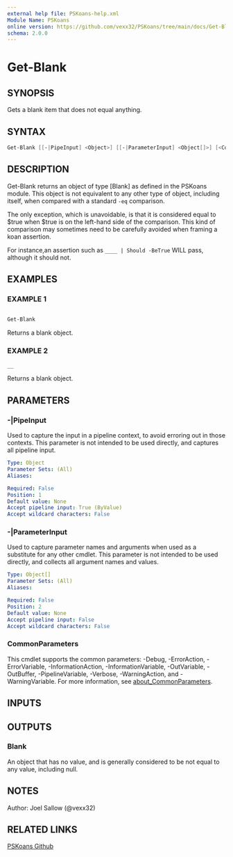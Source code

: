 ```yaml
---
external help file: PSKoans-help.xml
Module Name: PSKoans
online version: https://github.com/vexx32/PSKoans/tree/main/docs/Get-Blank.md
schema: 2.0.0
---
```


# Get-Blank

## SYNOPSIS

Gets a blank item that does not equal anything.

## SYNTAX

```powershell
Get-Blank [[-|PipeInput] <Object>] [[-|ParameterInput] <Object[]>] [<CommonParameters>]
```

## DESCRIPTION

Get-Blank returns an object of type [Blank] as defined in the PSKoans module.
This object is not equivalent to any other type of object, including itself, when compared
with a standard `-eq` comparison.

The only exception, which is unavoidable, is that it is considered equal to $true when
$true is on the left-hand side of the comparison. This kind of comparison may sometimes
need to be carefully avoided when framing a koan assertion.

For instance,an assertion such as `____ | Should -BeTrue` WILL pass, although it should not.

## EXAMPLES

### EXAMPLE 1

```powershell

Get-Blank
```

Returns a blank object.

### EXAMPLE 2

```powershell
__
```

Returns a blank object.

## PARAMETERS

### -|PipeInput

Used to capture the input in a pipeline context, to avoid erroring out in those contexts.
This parameter is not intended to be used directly, and captures all pipeline input.

```yaml
Type: Object
Parameter Sets: (All)
Aliases:

Required: False
Position: 1
Default value: None
Accept pipeline input: True (ByValue)
Accept wildcard characters: False
```

### -|ParameterInput

Used to capture parameter names and arguments when used as a substitute for any other cmdlet.
This parameter is not intended to be used directly, and collects all argument names and values.

```yaml
Type: Object[]
Parameter Sets: (All)
Aliases:

Required: False
Position: 2
Default value: None
Accept pipeline input: False
Accept wildcard characters: False
```

### CommonParameters

This cmdlet supports the common parameters: -Debug, -ErrorAction, -ErrorVariable, -InformationAction, -InformationVariable, -OutVariable, -OutBuffer, -PipelineVariable, -Verbose, -WarningAction, and -WarningVariable. For more information, see [about_CommonParameters](http://go.microsoft.com/fwlink/?LinkID=113216).

## INPUTS

## OUTPUTS

### Blank

An object that has no value, and is generally considered to be not equal to any value, including null.

## NOTES

Author: Joel Sallow (@vexx32)

## RELATED LINKS

[PSKoans Github](https://github.com/vexx32/PSKoans)
